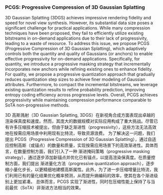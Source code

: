 ### PCGS: Progressive Compression of 3D Gaussian Splatting

3D Gaussian Splatting (3DGS) achieves impressive rendering fidelity and speed for novel view synthesis. However, its substantial data size poses a significant challenge for practical applications. While many compression techniques have been proposed, they fail to efficiently utilize existing bitstreams in on-demand applications due to their lack of progressivity, leading to a waste of resource. To address this issue, we propose PCGS (Progressive Compression of 3D Gaussian Splatting), which adaptively controls both the quantity and quality of Gaussians (or anchors) to enable effective progressivity for on-demand applications. Specifically, for quantity, we introduce a progressive masking strategy that incrementally incorporates new anchors while refining existing ones to enhance fidelity. For quality, we propose a progressive quantization approach that gradually reduces quantization step sizes to achieve finer modeling of Gaussian attributes. Furthermore, to compact the incremental bitstreams, we leverage existing quantization results to refine probability prediction, improving entropy coding efficiency across progressive levels. Overall, PCGS achieves progressivity while maintaining compression performance comparable to SoTA non-progressive methods.

3D 高斯溅射（3D Gaussian Splatting, 3DGS）在新视角合成方面表现出卓越的渲染保真度和速度。然而，其庞大的数据规模对实际应用构成了重大挑战。尽管已有许多压缩技术被提出，但由于缺乏渐进性（progressivity），这些方法无法高效地在按需应用场景中利用现有比特流，导致资源浪费。
为了解决这一问题，我们提出 PCGS（Progressive Compression of 3D Gaussian Splatting），通过自适应控制高斯（或锚点）的数量和质量，实现按需应用场景下的高效渐进性。具体而言，在数量控制方面，我们引入了一种 渐进掩码策略（progressive masking strategy），通过逐步添加新锚点并优化已有锚点，以提高渲染保真度。在质量控制方面，我们提出 渐进量化方法（progressive quantization approach），逐步缩小量化步长，以更精细地建模高斯属性。此外，为了进一步压缩增量比特流，我们利用已有的量化结果优化概率预测，从而提升熵编码的效率，使其在各个渐进级别上更加紧凑。
总体而言，PCGS 实现了渐进性，同时在压缩性能上保持了与当前最优（SoTA）非渐进方法相当的效果。
